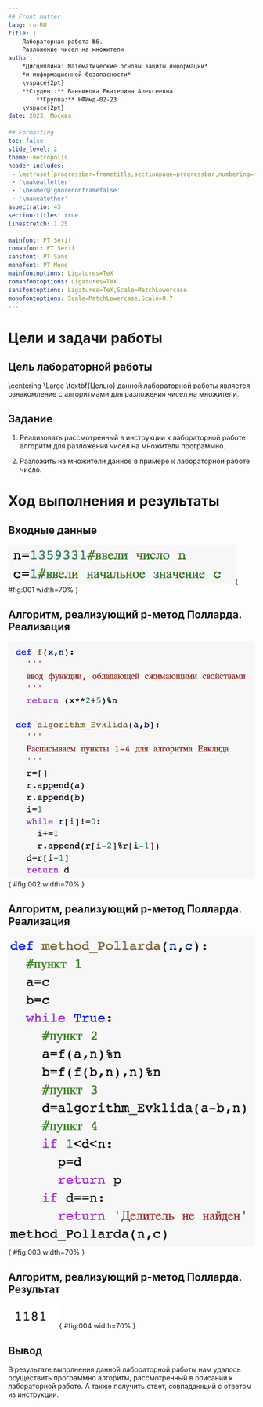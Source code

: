 ```yaml
---
## Front matter
lang: ru-RU
title: |
    Лабораторная работа №6.  
    Разложение чисел на множители
author: |
    *Дисциплина: Математические основы защиты информации*  
    *и информационной безопасности*  
    \vspace{2pt}
    **Студент:** Банникова Екатерина Алексеевна  
		**Группа:** НФИмд-02-23
    \vspace{2pt}
date: 2023, Москва

## Formatting
toc: false
slide_level: 2
theme: metropolis
header-includes:
 - \metroset{progressbar=frametitle,sectionpage=progressbar,numbering=fraction}
 - '\makeatletter'
 - '\beamer@ignorenonframefalse'
 - '\makeatother'
aspectratio: 43
section-titles: true
linestretch: 1.25

mainfont: PT Serif
romanfont: PT Serif
sansfont: PT Sans
monofont: PT Mono
mainfontoptions: Ligatures=TeX
romanfontoptions: Ligatures=TeX
sansfontoptions: Ligatures=TeX,Scale=MatchLowercase
monofontoptions: Scale=MatchLowercase,Scale=0.7
---
```


# Цели и задачи работы

## Цель лабораторной работы

\centering \Large \textbf{Целью} данной лабораторной работы является ознакомление с алгоритмами для разложения чисел на множители.

## Задание

1. Реализовать рассмотренный в инструкции к лабораторной работе алгоритм для разложения чисел на множители программно.

2. Разложить на множители данное в примере к лабораторной работе число.

# Ход выполнения и результаты

## Входные данные

![Входные данные для реализации алгоритма для разложения чисел на множители](image/1.png){ #fig:001 width=70% }

## Алгоритм, реализующий p-метод Полларда. Реализация

![Реализация алгоритма p-метод Полларда](image/2.png){ #fig:002 width=70% }

## Алгоритм, реализующий p-метод Полларда. Реализация

![Реализация алгоритма p-метод Полларда](image/3.png){ #fig:003 width=70% }

## Алгоритм, реализующий p-метод Полларда.  Результат

![Результат реализации алгоритма p-метод Полларда на примере](image/r1.png){ #fig:004 width=70% }

## Вывод

В результате выполнения данной лабораторной работы нам удалось осуществить программно алгоритм, рассмотренный в описании к лабораторной работе. А также получить ответ, совпадающий с ответом из инструкции.

